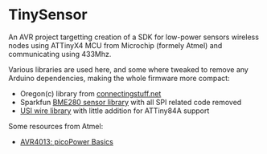 TinySensor
==========

An AVR project targetting creation of a SDK for low-power sensors wireless nodes using ATTinyX4 MCU from Microchip (formely Atmel) 
and communicating using 433Mhz.

Various libraries are used here, and some where tweaked to remove any Arduino dependencies, making the whole firmware more compact:
* Oregon(c) library from [connectingstuff.net](http://www.connectingstuff.net/blog/encodage-protocoles-oregon-scientific-sur-arduino/)
* Sparkfun [BME280 sensor library](https://github.com/sparkfun/SparkFun_BME280_Arduino_Library) with all SPI related code removed
* [USI wire library](https://github.com/puuu/USIWire.git) with little addition for ATTiny84A support

Some resources from Atmel:
* [AVR4013: picoPower Basics](http://www.microchip.com/downloads/en/AppNotes/doc8349.pdf)
